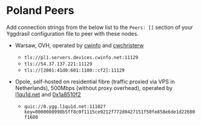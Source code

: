# Poland Peers

Add connection strings from the below list to the `Peers: []` section of your
Yggdrasil configuration file to peer with these nodes.

* Warsaw, OVH, operated by [cwinfo](https://cwinfo.net) and [cwchristerw](https://christerwaren.fi)
  * `tls://pl1.servers.devices.cwinfo.net:11129`
  * `tls://54.37.137.221:11129`
  * `tls://[2001:41d0:601:1100::cf2]:11129`

* Opole, self-hosted on residential fibre (traffic proxied via VPS in Netherlands), 500Mbps (without proxy overhead), operated by [l1qu1d.net](https://l1qu1d.net) and [0x1a8510f2](https://0x1a8510f2.space)
  * `quic://0.ygg.l1qu1d.net:11102?key=0000000998b5ff8c0f1115ce9212f772d0427151f50fe858e6de1d22600f1680`

